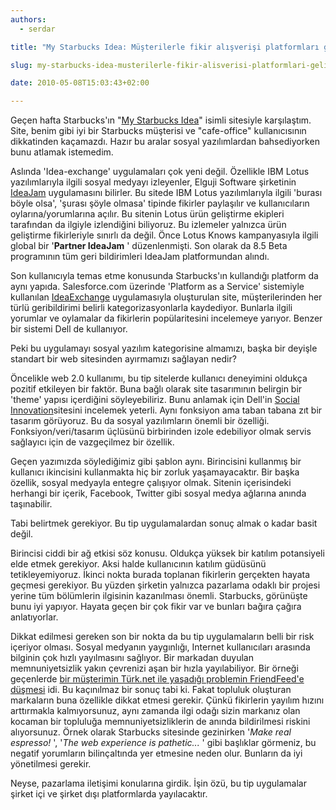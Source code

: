 ```yaml
---
authors:
  - serdar

title: "My Starbucks Idea: Müşterilerle fikir alışverişi platformları gelişiyor."

slug: my-starbucks-idea-musterilerle-fikir-alisverisi-platformlari-gelisiyor.

date: 2010-05-08T15:03:43+02:00

---
```


Geçen hafta Starbucks'ın "[My Starbucks Idea](http://mystarbucksidea.force.com/apex/ideaHome)" isimli sitesiyle karşılaştım. Site, benim gibi iyi bir Starbucks müşterisi ve "cafe-office" kullanıcısının dikkatinden kaçamazdı. Hazır bu aralar sosyal yazılımlardan bahsediyorken bunu atlamak istemedim.
<!-- more -->
Aslında 'Idea-exchange' uygulamaları çok yeni değil. Özellikle IBM Lotus yazılımlarıyla ilgili sosyal medyayı izleyenler, Elguji Software şirketinin [IdeaJam](http://ideajam.net/ideajam/p/ij.nsf) uygulamasını bilirler. Bu sitede IBM Lotus yazılımlarıyla ilgili 'burası böyle olsa', 'şurası şöyle olmasa' tipinde fikirler paylaşılır ve kullanıcıların oylarına/yorumlarına açılır. Bu sitenin Lotus ürün geliştirme ekipleri tarafından da ilgiyle izlendiğini biliyoruz. Bu izlemeler yalnızca ürün geliştirme fikirleriyle sınırlı da değil. Önce Lotus Knows kampanyasıyla ilgili global bir '**Partner IdeaJam** ' düzenlenmişti. Son olarak da 8.5 Beta programının tüm geri bildirimleri IdeaJam platformundan alındı.

Son kullanıcıyla temas etme konusunda Starbucks'ın kullandığı platform da aynı yapıda. Salesforce.com üzerinde 'Platform as a Service' sistemiyle kullanılan [IdeaExchange](http://sites.force.com/ideaexchange/ideaHome) uygulamasıyla oluşturulan site, müşterilerinden her türlü geribildirimi belirli kategorizasyonlarla kaydediyor. Bunlarla ilgili yorumlar ve oylamalar da fikirlerin popülaritesini incelemeye yarıyor. Benzer bir sistemi Dell de kullanıyor.

Peki bu uygulamayı sosyal yazılım kategorisine almamızı, başka bir deyişle standart bir web sitesinden ayırmamızı sağlayan nedir?

Öncelikle web 2.0 kullanımı, bu tip sitelerde kullanıcı deneyimini oldukça pozitif etkileyen bir faktör. Buna bağlı olarak site tasarımının belirgin bir 'theme' yapısı içerdiğini söyleyebiliriz. Bunu anlamak için Dell'in [Social Innovation](http://www.dellsocialinnovationcompetition.com/)sitesini incelemek yeterli. Aynı fonksiyon ama taban tabana zıt bir tasarım görüyoruz. Bu da sosyal yazılımların önemli bir özelliği. Fonksiyon/veri/tasarım üçlüsünü birbirinden izole edebiliyor olmak servis sağlayıcı için de vazgeçilmez bir özellik.

Geçen yazımızda söylediğimiz gibi şablon aynı. Birincisini kullanmış bir kullanıcı ikincisini kullanmakta hiç bir zorluk yaşamayacaktır. Bir başka özellik, sosyal medyayla entegre çalışıyor olmak. Sitenin içerisindeki herhangi bir içerik, Facebook, Twitter gibi sosyal medya ağlarına anında taşınabilir.

Tabi belirtmek gerekiyor. Bu tip uygulamalardan sonuç almak o kadar basit değil.

Birincisi ciddi bir ağ etkisi söz konusu. Oldukça yüksek bir katılım potansiyeli elde etmek gerekiyor. Aksi halde kullanıcının katılım güdüsünü tetikleyemiyoruz. İkinci nokta burada toplanan fikirlerin gerçekten hayata geçmesi gerekiyor. Bu yüzden şirketin yalnızca pazarlama odaklı bir projesi yerine tüm bölümlerin ilgisinin kazanılması önemli. Starbucks, görünüşte bunu iyi yapıyor. Hayata geçen bir çok fikir var ve bunları bağıra çağıra anlatıyorlar.

Dikkat edilmesi gereken son bir nokta da bu tip uygulamaların belli bir risk içeriyor olması. Sosyal medyanın yaygınlığı, Internet kullanıcıları arasında bilginin çok hızlı yayılmasını sağlıyor. Bir markadan duyulan memnuniyetsizlik yakın çevrenizi aşan bir hızla yayılabiliyor. Bir örneği geçenlerde [bir müşterimin Türk.net ile yaşadığı problemin FriendFeed'e düşmesi](http://friendfeed.com/erhanadsan/581a9562/bugune-kadar-cok-hosting-firmas-ile-calstm) idi. Bu kaçınılmaz bir sonuç tabi ki. Fakat topluluk oluşturan markaların buna özellikle dikkat etmesi gerekir. Çünkü fikirlerin yayılım hızını arttırmakla kalmıyorsunuz, aynı zamanda ilgi odağı sizin markanız olan kocaman bir topluluğa memnuniyetsizliklerin de anında bildirilmesi riskini alıyorsunuz. Örnek olarak Starbucks sitesinde gezinirken '*Make real espresso!* ', '*The web experience is pathetic...* ' gibi başlıklar görmeniz, bu negatif yorumların bilinçaltında yer etmesine neden olur. Bunların da iyi yönetilmesi gerekir.

Neyse, pazarlama iletişimi konularına girdik. İşin özü, bu tip uygulamalar şirket içi ve şirket dışı platformlarda yayılacaktır.
